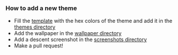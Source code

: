 <h3>How to add a new theme</h3>
<ul>
<li>Fill the <a href="theme_template">template</a> with the hex colors of the theme and add it
in the <a href="../themes">themes directory</a></li>
<li>Add the wallpaper in the <a href="../wallpapers">wallpaper directory</a></li>
<li>Add a descent screenshot in the <a href="../themes/screenshots">screenshots directory</a></li>
<li>Make a pull request!</li>
</ul>

